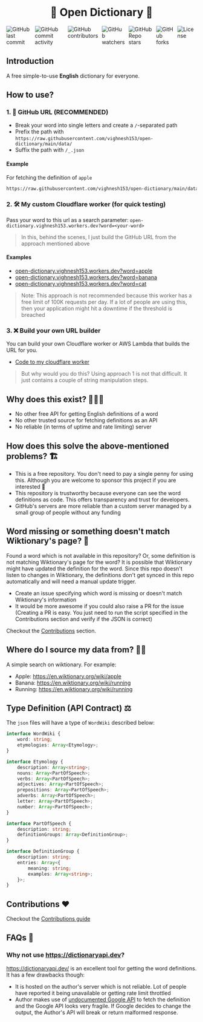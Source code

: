<h1 style="text-align: center">🐶 Open Dictionary 🦄</h1>

<div style="display: flex; justify-content: center; gap: 10px;">
  <img alt="GitHub last commit" src="https://img.shields.io/github/last-commit/vighnesh153/open-dictionary">
  <img alt="GitHub commit activity" src="https://img.shields.io/github/commit-activity/m/vighnesh153/open-dictionary">
  <img alt="GitHub contributors" src="https://img.shields.io/github/contributors/vighnesh153/open-dictionary">
  <img alt="GitHub watchers" src="https://img.shields.io/github/watchers/vighnesh153/open-dictionary">
  <img alt="GitHub Repo stars" src="https://img.shields.io/github/stars/vighnesh153/open-dictionary">
  <img alt="GitHub forks" src="https://img.shields.io/github/forks/vighnesh153/open-dictionary">
  <img alt="License" src="https://img.shields.io/github/license/vighnesh153/open-dictionary" />
</div>

## Introduction

A free simple-to-use **English** dictionary for everyone.

## How to use?

### 1. 🚀 GitHub URL (**RECOMMENDED**)

* Break your word into single letters and create a `/`-separated path
* Prefix the path with `https://raw.githubusercontent.com/vighnesh153/open-dictionary/main/data/`
* Suffix the path with `/_.json`

#### Example

For fetching the definition of `apple`

```txt
https://raw.githubusercontent.com/vighnesh153/open-dictionary/main/data/a/p/p/l/e/_.json
```

### 2. 🛠️ My custom Cloudflare worker (for quick testing)

Pass your word to this url as a search parameter: `open-dictionary.vighnesh153.workers.dev?word=<your-word>`

> In this, behind the scenes, I just build the GitHub URL from the approach mentioned above

#### Examples

* [open-dictionary.vighnesh153.workers.dev?word=apple](https://open-dictionary.vighnesh153.workers.dev/?word=apple)
* [open-dictionary.vighnesh153.workers.dev?word=banana](https://open-dictionary.vighnesh153.workers.dev/?word=banana)
* [open-dictionary.vighnesh153.workers.dev?word=cat](https://open-dictionary.vighnesh153.workers.dev/?word=cat)

> Note: This approach is not recommended because this worker has a free limit of 100K requests per day. If a lot of
> people are using this, then your application might hit a downtime if the threshold is breached

### 3. ❌ Build your own URL builder

You can build your own Cloudflare worker or AWS Lambda that builds the URL for you.

* [Code to my cloudflare worker](https://github.com/vighnesh153/vighnesh153-turbo/blob/main/cloudflare-tools/open-dictionary-worker)

> But why would you do this? Using approach 1 is not that difficult. It just contains a couple of string manipulation
> steps.

## Why does this exist? 🧑🏼‍💻

- No other free API for getting English definitions of a word
- No other trusted source for fetching definitions as an API
- No reliable (in terms of uptime and rate limiting) server

## How does this solve the above-mentioned problems? 🏗️

- This is a free repository. You don't need to pay a single penny for using this. Although you are welcome to sponsor
  this project if you are interested 🙌
- This repository is trustworthy because everyone can see the word definitions as code. This offers transparency and
  trust for developers.
- GitHub's servers are more reliable than a custom server managed by a small group of people without any funding

## Word missing or something doesn't match Wiktionary's page? 🥹

Found a word which is not available in this repository? Or, some definition is not matching Wiktionary's page for the
word? It is possible that Wiktionary might have updated the definition for the word. Since this repo doesn't listen to
changes
in Wiktionary, the definitions don't get synced in this repo automatically and will need a manual update trigger.

* Create an issue specifying which word is missing or doesn't match Wiktionary's information
* It would be more awesome if you could also raise a PR for the issue (Creating a PR is easy. You just need to run the
  script specified in the Contributions section and verify if the JSON is correct)

Checkout the [Contributions](#contributions) section.

## Where do I source my data from? 🥷🏻

A simple search on wiktionary. For example:

- Apple: https://en.wiktionary.org/wiki/apple
- Banana: https://en.wiktionary.org/wiki/running
- Running: https://en.wiktionary.org/wiki/running

## Type Definition (API Contract) ⚖️

The `json` files will have a type of `WordWiki` described below:

```ts
interface WordWiki {
    word: string;
    etymologies: Array<Etymology>;
}

interface Etymology {
    description: Array<string>;
    nouns: Array<PartOfSpeech>;
    verbs: Array<PartOfSpeech>;
    adjectives: Array<PartOfSpeech>;
    prepositions: Array<PartOfSpeech>;
    adverbs: Array<PartOfSpeech>;
    letter: Array<PartOfSpeech>;
    number: Array<PartOfSpeech>;
}

interface PartOfSpeech {
    description: string;
    definitionGroups: Array<DefinitionGroup>;
}

interface DefinitionGroup {
    description: string;
    entries: Array<{
        meaning: string;
        examples: Array<string>;
    }>;
}
```

## Contributions ❤️ <a id="contributions"></a>

Checkout the [Contributions guide](./CONTRIBUTING.md)

## FAQs 🐷

### Why not use https://dictionaryapi.dev?

https://dictionaryapi.dev/ is an excellent tool for getting the word definitions. It has a few drawbacks though:

- It is hosted on the author's server which is not reliable. Lot of people have reported it being unavailable or getting
  rate limit throttled
- Author makes use of
  [undocumented Google API](https://github.com/meetDeveloper/freeDictionaryAPI/blob/239fd2ec930eb2a9c947bf1dda84292290797003/modules/dictionary.js#L138-L142)
  to fetch the definition and the Google API looks very fragile. If Google decides to change the output, the Author's
  API will break or return malformed response.
